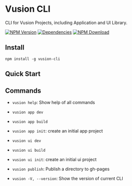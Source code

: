 # Vusion CLI

CLI for Vusion Projects, including Application and UI Library.

[![NPM Version][npm-img]][npm-url]
[![Dependencies][david-img]][david-url]
[![NPM Download][download-img]][download-url]

[npm-img]: http://img.shields.io/npm/v/vusion-cli.svg?style=flat-square
[npm-url]: http://npmjs.org/package/vusion-cli
[david-img]: http://img.shields.io/david/vusion/vusion-cli.svg?style=flat-square
[david-url]: https://david-dm.org/vusion/vusion-cli
[download-img]: https://img.shields.io/npm/dm/vusion-cli.svg?style=flat-square
[download-url]: https://npmjs.org/package/vusion-cli

## Install

```shell
npm install -g vusion-cli
```

## Quick Start

## Commands

- `vusion help`: Show help of all commands

- `vusion app dev`
- `vusion app build`
- `vusion app init`: create an initial app project
- `vusion ui dev`
- `vusion ui build`
- `vusion ui init`: create an initial ui project
- `vusion publish`: Publish a directory to gh-pages

- `vusion -V, --version`: Show the version of current CLI
